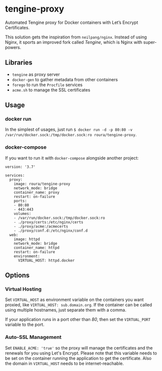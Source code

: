 # tengine-proxy
Automated Tengine proxy for Docker containers with Let’s Encrypt Certificates.

This solution gets the inspiration from `neilpang/nginx`. Instead of using Nginx, it sports an improved fork called *Tengine*, which is Nginx with super-powers.

## Libraries
- `tengine` as proxy server
- `docker-gen` to gather metadata from other containers
- `forego` to run the `Procfile` services
- `acme.sh` to manage the SSL certificates

## Usage
### docker run
In the simplest of usages, just run `$ docker run -d -p 80:80 -v /var/run/docker.sock:/tmp/docker.sock:ro roura/tengine-proxy`.

### docker-compose
If you want to run it with `docker-compose` alongside another project:
```
version: '3.7'

services:
  proxy:
    image: roura/tengine-proxy
    network_mode: bridge
    container_name: proxy
    restart: on-failure
    ports:
    - 80:80
    - 443:443
    volumes:
    - /var/run/docker.sock:/tmp/docker.sock:ro
    - ./proxy/certs:/etc/nginx/certs
    - ./proxy/acme:/acmecerts
    - ./proxy/conf.d:/etc/nginx/conf.d
  web:
    image: httpd
    network_mode: bridge
    container_name: httpd
    restart: on-failure
    environment:
      VIRTUAL_HOST: httpd.docker
```

## Options
### Virtual Hosting
Set `VIRTUAL_HOST` as environment variable on the containers you want proxied, like `VIRTUAL_HOST: sub.domain.org`. If the container can be called using multiple hostnames, just separate them with a comma.

If your application runs in a port other than *80*, then set the `VIRTUAL_PORT` variable to the port.

### Auto-SSL Management
Set `ENABLE_ACME: 'true'` so the proxy will manage the certificates and the renewals for you using Let's Encrypt.
Please note that this variable needs to be set on the container running the application to get the certificate.
Also the domain in `VIRTUAL_HOST` needs to be internet-reachable.

